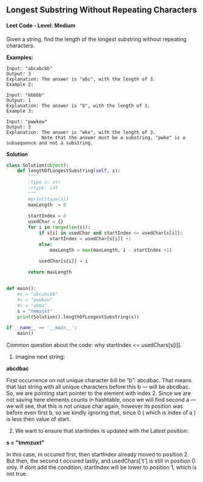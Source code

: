 ## Longest Substring Without Repeating Characters
#### Leet Code - Level: Medium

Given a string, find the length of the longest substring without repeating characters.

**Examples:**
```
Input: "abcabcbb"
Output: 3 
Explanation: The answer is "abc", with the length of 3. 
Example 2:

Input: "bbbbb"
Output: 1
Explanation: The answer is "b", with the length of 1.
Example 3:

Input: "pwwkew"
Output: 3
Explanation: The answer is "wke", with the length of 3. 
             Note that the answer must be a substring, "pwke" is a subsequence and not a substring.
```
**Solution**

```Python
class Solution(object):
    def lengthOfLongestSubstring(self, s):
        """
        :type s: str
        :rtype: int
        """
        #print(type(s))
        maxLength  = 0 
        
        startIndex = 0
        usedChar = {}
        for i in range(len(s)):
            if s[i] in usedChar and startIndex <= usedChar[s[i]]:
                startIndex = usedChar[s[i]] +1
            else:
                maxLength = max(maxLength, i - startIndex +1)

            usedChar[s[i]] = i    
            
        return maxLength


def main():
    #s = "abcabcbb"
    #s = "pwwkew"
    #s = "abba"
    s = "tmmzuxt"
    print(Solution().lengthOfLongestSubstring(s))

if __name__ == '__main__':
    main()
```



Common question about the code: why startIndex <= usedChars[s[i]].

1) Imagine next string:

**abcdbac**

First occurrence on not unique character bill be “b”: abcdbac. That means that last string with all unique characters before this b — will be abcdbac. So, we are pointing start pointer to the element with index 2.
Since we are not saving here elements counts in hashtable, once we will find second a — we will see, that this is not unique char again, however its position was before even first b, so we kindly ignoring that, since 0 ( which is index of a ) is less then value of start.

2) We want to ensure that startIndex is updated with the Latest position:

**s = "tmmzuxt"**

In this case, m occured first, then startIndex already moved to position 2. But then, the second t occured lastly, and usedChars['t'] is still in position 0 only. If dont add the condition, startIndex will be lower to position 1, which is not true. 
